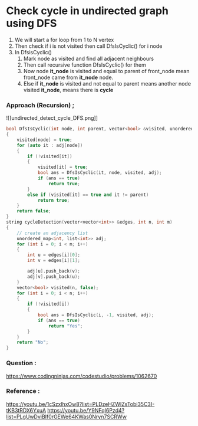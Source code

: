 # Check cycle in undirected graph using DFS

1. We will start a for loop from 1 to N vertex
2. Then check if i is not visited then call DfsIsCyclic() for i node
3. In DfsisCyclic()
	1. Mark node as visited and find all adjacent neighbours
	2. Then call recursive function DfsIsCyclic() for them
	3. Now node **it_node** is visited and equal to parent of front_node mean front_node came from **it_node** node.
	4. Else if **it_node** is visited and not equal to parent means another node visited **it_node**, means there is **cycle**

### Approach (Recursion) ;


![[undirected_detect_cycle_DFS.png]]


```C++
bool DfsIsCyclic(int node, int parent, vector<bool> &visited, unordered_map<int, list<int>> &adj)
{
    visited[node] = true;
    for (auto it : adj[node])
    {
        if (!visited[it])
        {
            visited[it] = true;
            bool ans = DfsIsCyclic(it, node, visited, adj);
            if (ans == true)
                return true;
        }
        else if (visited[it] == true and it != parent)
            return true;
    }
    return false;
}
string cycleDetection(vector<vector<int>> &edges, int n, int m)
{
    // create an adjacency list
    unordered_map<int, list<int>> adj;
    for (int i = 0; i < m; i++)
    {
        int u = edges[i][0];
        int v = edges[i][1];

        adj[u].push_back(v);
        adj[v].push_back(u);
    }
    vector<bool> visited(n, false);
    for (int i = 0; i < n; i++)
    {
        if (!visited[i])
        {
            bool ans = DfsIsCyclic(i, -1, visited, adj);
            if (ans == true)
                return "Yes";
        }
    }
    return "No";
}
```

### Question :

https://www.codingninjas.com/codestudio/problems/1062670


### Reference :

https://youtu.be/1cSzxlhxOw8?list=PLDzeHZWIZsTobi35C3I-tKB3tRDX6YxuA
https://youtu.be/Y9NFqI6Pzd4?list=PLgUwDviBIf0rGEWe64KWas0Nryn7SCRWw